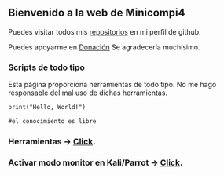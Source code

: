 ## Bienvenido a la web de Minicompi4

Puedes visitar todos mis [repositorios](https://github.com/Minicompi4) en mi perfil de github.

Puedes apoyarme en [Donación](https://www.paypal.com/paypalme/minicompi4) Se agradecería muchísimo.

### Scripts de todo tipo

Esta página proporciona herramientas de todo tipo. No me hago responsable del mal uso de dichas herramientas.

```markdown
print("Hello, World!")

#el conocimiento es libre

```

### Herramientas -> [Click](https://minicompi4.github.io/scripts).

### Activar modo monitor en Kali/Parrot -> [Click](https://minicompi4.github.io/monitor).
